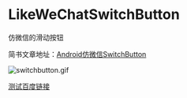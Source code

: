 # LikeWeChatSwitchButton
仿微信的滑动按钮

简书文章地址：[Android仿微信SwitchButton](http://www.jianshu.com/p/e92c44b8a162)

![switchbutton.gif](http://upload-images.jianshu.io/upload_images/1626396-93cf7914b7f5ea20.gif?imageMogr2/auto-orient/strip)

[测试百度链接](http://www.baidu.com)
